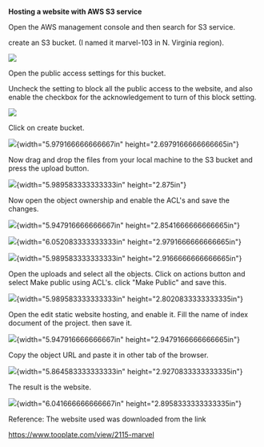 **Hosting a website with AWS S3 service**

Open the AWS management console and then search for S3 service.

create an S3 bucket. (I named it marvel-103 in N. Virginia region).

![](./media/image1.png)

Open the public access settings for this bucket.

Uncheck the setting to block all the public access to the website, and
also enable the checkbox for the acknowledgement to turn of this block
setting.

![](./media/image2.png)

Click on create bucket.

![](./media/image3.png){width="5.979166666666667in"
height="2.6979166666666665in"}

Now drag and drop the files from your local machine to the S3 bucket and
press the upload button.

![](./media/image4.png){width="5.989583333333333in" height="2.875in"}

Now open the object ownership and enable the ACL's and save the changes.

![](./media/image5.png){width="5.947916666666667in"
height="2.8541666666666665in"}

![](./media/image6.png){width="6.052083333333333in"
height="2.9791666666666665in"}

![](./media/image7.png){width="5.989583333333333in"
height="2.9166666666666665in"}

Open the uploads and select all the objects. Click on actions button and
select Make public using ACL's. click "Make Public" and save this.

![](./media/image8.png){width="5.989583333333333in"
height="2.8020833333333335in"}

Open the edit static website hosting, and enable it. Fill the name of
index document of the project. then save it.

![](./media/image9.png){width="5.947916666666667in"
height="2.9479166666666665in"}

Copy the object URL and paste it in other tab of the browser.

![](./media/image10.png){width="5.864583333333333in"
height="2.9270833333333335in"}

The result is the website.

![](./media/image11.png){width="6.041666666666667in"
height="2.8958333333333335in"}

Reference: The website used was downloaded from the link

<https://www.tooplate.com/view/2115-marvel>
